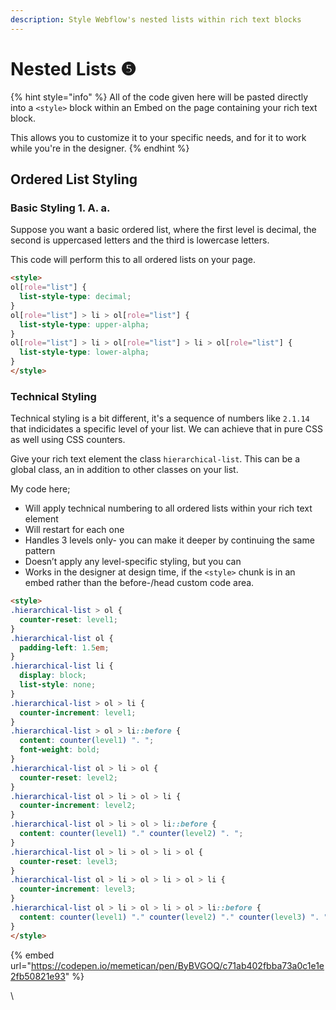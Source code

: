 ```yaml
---
description: Style Webflow's nested lists within rich text blocks
---
```


# Nested Lists ❺

{% hint style="info" %}
All of the code given here will be pasted directly into a `<style>` block within an Embed on the page containing your rich text block.&#x20;

This allows you to customize it to your specific needs, and for it to work while you're in the designer.&#x20;
{% endhint %}

## Ordered List Styling

### Basic Styling 1. A. a.&#x20;

Suppose you want a basic ordered list, where the first level is decimal, the second is uppercased letters and the third is lowercase letters.&#x20;

This code will perform this to all ordered lists on your page.&#x20;

```html
<style>
ol[role="list"] {
  list-style-type: decimal;
}
ol[role="list"] > li > ol[role="list"] {
  list-style-type: upper-alpha;
}
ol[role="list"] > li > ol[role="list"] > li > ol[role="list"] {
  list-style-type: lower-alpha;
}
</style>
```



### Technical Styling&#x20;

Technical styling is a bit different, it's a sequence of numbers like `2.1.14` that indicidates a specific level of your list.  We can achieve that in pure CSS as well using CSS counters.&#x20;

Give your rich text element the class `hierarchical-list`. This can be a global class, an in addition to other classes on your list. &#x20;

My code here;

* Will apply technical numbering to all ordered lists within your rich text element
* Will restart for each one
* Handles 3 levels only- you can make it deeper by continuing the same pattern
* Doesn’t apply any level-specific styling, but you can
* Works in the designer at design time, if the `<style>` chunk is in an embed rather than the before-/head custom code area.



```html
<style>
.hierarchical-list > ol {
  counter-reset: level1;
}
.hierarchical-list ol {
  padding-left: 1.5em;
}
.hierarchical-list li {
  display: block;
  list-style: none;
}
.hierarchical-list > ol > li {
  counter-increment: level1;
}
.hierarchical-list > ol > li::before {
  content: counter(level1) ". ";
  font-weight: bold;
}
.hierarchical-list ol > li > ol {
  counter-reset: level2;
}
.hierarchical-list ol > li > ol > li {
  counter-increment: level2;
}
.hierarchical-list ol > li > ol > li::before {
  content: counter(level1) "." counter(level2) ". ";
}
.hierarchical-list ol > li > ol > li > ol {
  counter-reset: level3;
}
.hierarchical-list ol > li > ol > li > ol > li {
  counter-increment: level3;
}
.hierarchical-list ol > li > ol > li > ol > li::before {
  content: counter(level1) "." counter(level2) "." counter(level3) ". ";
}
</style>
```



{% embed url="https://codepen.io/memetican/pen/ByBVGOQ/c71ab402fbba73a0c1e1e2fb50821e93" %}











































\
